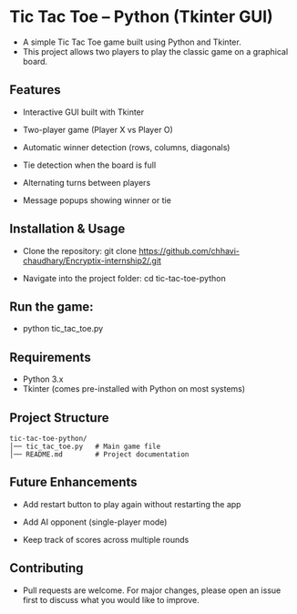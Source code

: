 # Tic Tac Toe – Python (Tkinter GUI)

- A simple Tic Tac Toe game built using Python and Tkinter.
- This project allows two players to play the classic game on a graphical board.

## Features

- Interactive GUI built with Tkinter

- Two-player game (Player X vs Player O)

- Automatic winner detection (rows, columns, diagonals)

- Tie detection when the board is full

- Alternating turns between players

- Message popups showing winner or tie

## Installation & Usage

- Clone the repository:
git clone https://github.com/chhavi-chaudhary/Encryptix-internship2/.git

- Navigate into the project folder:
cd tic-tac-toe-python

## Run the game:

- python tic_tac_toe.py

## Requirements

- Python 3.x
- Tkinter (comes pre-installed with Python on most systems)

## Project Structure
```
tic-tac-toe-python/
│── tic_tac_toe.py   # Main game file
│── README.md        # Project documentation
 ```

## Future Enhancements

- Add restart button to play again without restarting the app

- Add AI opponent (single-player mode)

- Keep track of scores across multiple rounds

## Contributing

- Pull requests are welcome. For major changes, please open an issue first to discuss what you would like to improve.
